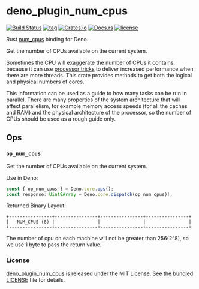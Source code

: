 # deno_plugin_num_cpus

[![Build Status](https://github.com/justjavac/deno_plugin_num_cpus/workflows/ci/badge.svg?branch=master)](https://github.com/justjavac/deno_plugin_num_cpus/actions)
[![tag](https://img.shields.io/github/release/justjavac/deno_plugin_num_cpus)](https://github.com/justjavac/deno_plugin_num_cpus/releases)
[![Crates.io](https://img.shields.io/crates/v/deno_plguin_starter)](https://crates.io/crates/deno_plguin_starter)
[![Docs.rs](https://docs.rs/deno_plguin_starter/badge.svg)](https://docs.rs/deno_plguin_starter)
[![license](https://img.shields.io/github/license/justjavac/deno_plugin_num_cpus)](https://github.com/justjavac/deno_plugin_num_cpus/blob/master/LICENSE)

Rust [num_cpus](https://crates.io/crates/num_cpus) binding for Deno.

Get the number of CPUs available on the current system.

Sometimes the CPU will exaggerate the number of CPUs it contains, because it can use [processor tricks](https://en.wikipedia.org/wiki/Simultaneous_multithreading) to deliver increased performance when there are more threads. This crate provides methods to get both the logical and physical numbers of cores.

This information can be used as a guide to how many tasks can be run in parallel. There are many properties of the system architecture that will affect parallelism, for example memory access speeds (for all the caches and RAM) and the physical architecture of the processor, so the number of CPUs should be used as a rough guide only.

## Ops

### `op_num_cpus`

Get the number of CPUs available on the current system.

Use in Deno:

```ts
const { op_num_cpus } = Deno.core.ops();
const response: Uint8Array = Deno.core.dispatch(op_num_cpus)!;
```

Returned Binary Layout:

```
+----------------+----------------+----------------+----------------+
|   NUM_CPUS (8) |                |                |                |
+----------------+----------------+----------------+----------------+
```

The number of cpu on each machine will not be greater than 256(2^8),
so we use 1 byte to pass the return value.

### License

[deno_plugin_num_cpus](https://github.com/justjavac/deno_plugin_num_cpus) is released under the MIT License. See the bundled [LICENSE](./LICENSE) file for details.

